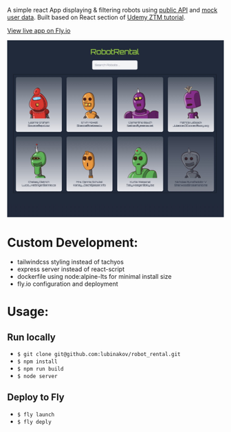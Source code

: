 A simple react App displaying & filtering robots using [public API](https://robohash.org/) and [mock user data](https://jsonplaceholder.typicode.com/). Built based on React section of [Udemy ZTM tutorial](https://www.udemy.com/course/complete-react-native-mobile-development-zero-to-mastery-with-hooks/).

[View live app on Fly.io](https://robotrental.fly.dev/)

![App Image](/public/screenshot.jpg)

# Custom Development:

- tailwindcss styling instead of tachyos
- express server instead of react-script
- dockerfile using node:alpine-lts for minimal install size
- fly.io configuration and deployment

# Usage:

## Run locally

- `$ git clone git@github.com:lubinakov/robot_rental.git`
- `$ npm install`
- `$ npm run build`
- `$ node server`

## Deploy to Fly

- `$ fly launch`
- `$ fly deply`
